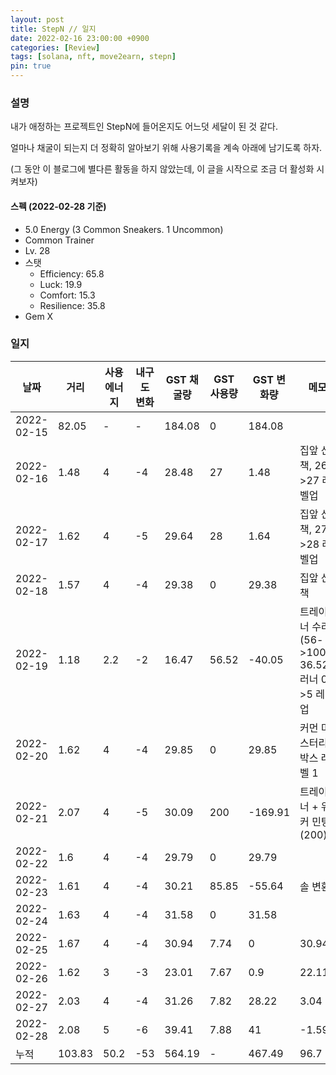 ```yaml
---
layout: post
title: StepN // 일지
date: 2022-02-16 23:00:00 +0900
categories: [Review]
tags: [solana, nft, move2earn, stepn]
pin: true
---
```


### 설명
내가 애정하는 프로젝트인 StepN에 들어온지도 어느덧 세달이 된 것 같다.

얼마나 채굴이 되는지 더 정확히 알아보기 위해 사용기록을 계속 아래에 남기도록 하자.

(그 동안 이 블로그에 별다른 활동을 하지 않았는데, 이 글을 시작으로 조금 더 활성화 시켜보자)

#### 스펙 (2022-02-28 기준)
* 5.0 Energy (3 Common Sneakers. 1 Uncommon)
* Common Trainer
* Lv. 28
* 스탯
    * Efficiency: 65.8
    * Luck: 19.9
    * Comfort: 15.3
    * Resilience: 35.8
* Gem X

### 일지

|    날짜    	|  거리 	| 사용 에너지 	| 내구도 변화 	| GST 채굴량 	| GST 사용량 	| GST 변화량 	|           메모           	|
|------------|----------|--------|------------|------------|-----------|------------|--------|
| 2022-02-15 	| 82.05 	|   -  	|  -  	| 184.08 	|    0   	|  184.08 	|                            	|
| 2022-02-16 	|  1.48 	|      4      	|      -4     	|    28.48   	|     27    	|    1.48    	| 집앞 산책, 26->27 레벨업 	|
| 2022-02-17 	|  1.62 	|      4      	|      -5     	|    29.64   	|     28    	|    1.64    	| 집앞 산책, 27->28 레벨업 	|
| 2022-02-18 	|  1.57 	|  4 	|  -4 	| 29.38 	|  0  	|  29.38 	| 집앞 산책 	|
| 2022-02-19 	| 1.18 	|  2.2 	|  -2 	|  16.47 	|  56.52 	| -40.05 	| 트레이너 수리 (56->100, 36.52), 러너 0->5 레벨업 	|
| 2022-02-20 	|  1.62 	|   4  	|  -4 	|  29.85 	|    0   	|  29.85 	| 커먼 미스터리박스 레벨 1 	|
| 2022-02-21 	|  2.07 	|   4  	|  -5 	|  30.09 	|   200  	| -169.91 	| 트레이너 + 워커 민팅 (200) 	|
| 2022-02-22 	|  1.6  	|   4  	|  -4 	|  29.79 	|    0   	| 29.79 	|   	|
| 2022-02-23 	|  1.61 	|   4  	|  -4 	|  30.21 	|  85.85 	| -55.64 	| 솔 변환 	|
| 2022-02-24 	|  1.63 	|   4  	|  -4 	|  31.58 	|    0   	|  31.58 	|         	|
| 2022-02-25 	|  1.67  	|   4  	|  -4 	|  30.94 	| 7.74 	|    0   	| 30.94 	|                       	|
| 2022-02-26 	|  1.62  	|   3  	|  -3 	|  23.01 	| 7.67 	|   0.9  	| 22.11 	|    2시간 박스 오픈    	|
| 2022-02-27 	|  2.03  	|   4  	|  -4 	|  31.26 	| 7.82 	|  28.22 	|  3.04 	| 내구도 수리 (66->100) 	|
| 2022-02-28 	|  2.08  	|   5  	|  -6 	|  39.41 	| 7.88 	|   41   	| -1.59 	|  레벨업 (9->11) 	|
|    누적    	| 103.83 	| 50.2 	| -53 	| 564.19 	|   -  	| 467.49 	|  96.7 	|                 	|